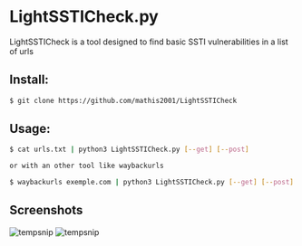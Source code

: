 # LightSSTICheck.py

LightSSTICheck is a tool designed to find basic SSTI vulnerabilities in a list of urls

## Install:
```bash
$ git clone https://github.com/mathis2001/LightSSTICheck
```

## Usage:
```bash
$ cat urls.txt | python3 LightSSTICheck.py [--get] [--post]

or with an other tool like waybackurls

$ waybackurls exemple.com | python3 LightSSTICheck.py [--get] [--post]
```
## Screenshots

![tempsnip](https://user-images.githubusercontent.com/40497633/186141880-771d40a6-cbcb-4969-bc10-5b8a60821222.png)
![tempsnip](https://user-images.githubusercontent.com/40497633/186141632-fb47fb35-3519-412e-87cb-f2e17d0692fd.png)
